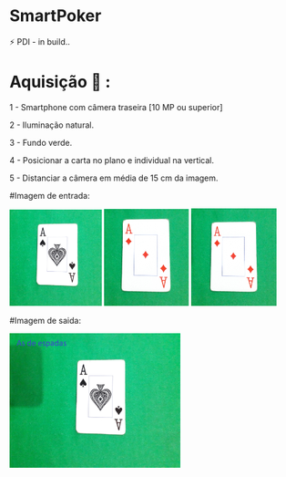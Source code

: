# SmartPoker
:zap: PDI - in build..


# Aquisição :iphone: :

 1 - Smartphone com câmera traseira [10 MP ou superior]
 
 2 - Iluminação natural.
 
 3 - Fundo verde.
 
 4 - Posicionar a carta no plano e individual na vertical.
 
 5 - Distanciar a câmera em média de 15 cm da imagem.
 



#Imagem de entrada:
<p align="">
  <img src="./banco/bgrd.png" width="162px" />
  <img src="./banco/bgrd1.png" width="149px" />
  <img src="./banco/bgrd2.png" width="150px" />
  
</p> 


#Imagem de saida:
<p align="">
  <img src="./banco/imgsaida.jpg" width="300px" />
</p>
